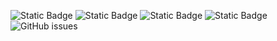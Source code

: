 ![Static Badge](https://img.shields.io/badge/blacklists-60-000000) ![Static Badge](https://img.shields.io/badge/blacklisted-2835498-cc0000) ![Static Badge](https://img.shields.io/badge/whitelisted-2244-00CC00) ![Static Badge](https://img.shields.io/badge/streaming_blacklist-28107-000000) ![GitHub issues](https://img.shields.io/github/issues/fabriziosalmi/blacklists)

